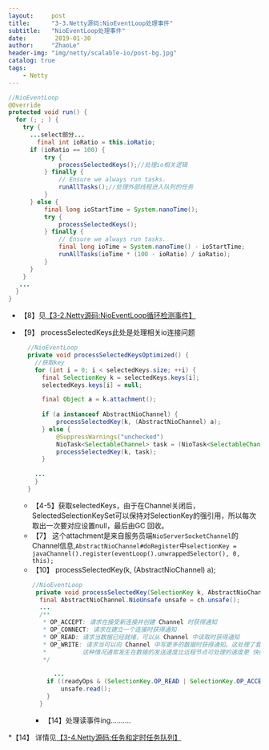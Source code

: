 ```yaml
---
layout:     post
title:      "3-3.Netty源码:NioEventLoop处理事件"
subtitle:   "NioEventLoop处理事件"
date:        2019-01-30
author:     "ZhaoLe"
header-img: "img/netty/scalable-io/post-bg.jpg"
catalog: true
tags:
    - Netty
---
```


```java
//NioEventLoop
@Override
protected void run() {
  for (; ; ) {
    try {
      ...select部分... 
        final int ioRatio = this.ioRatio;
      if (ioRatio == 100) {
          try {
              processSelectedKeys();//处理io相关逻辑
          } finally {
              // Ensure we always run tasks.
              runAllTasks();//处理外部线程进入队列的任务
          }
      } else {
          final long ioStartTime = System.nanoTime();
          try {
              processSelectedKeys();
          } finally {
              // Ensure we always run tasks.
              final long ioTime = System.nanoTime() - ioStartTime;
              runAllTasks(ioTime * (100 - ioRatio) / ioRatio);
          }
      } 
    } 
   ...
  }
}
```
* 【8】见[【3-2.Netty源码:NioEventLoop循环检测事件】](http://jinlipool.com/2019/01/30/netty-3-2-evetloop-event-detection/)
* 【9】 processSelectedKeys此处是处理相关io连接问题

  ```java
    //NioEventLoop
    private void processSelectedKeysOptimized() {
      //获取key
      for (int i = 0; i < selectedKeys.size; ++i) {
        final SelectionKey k = selectedKeys.keys[i];
        selectedKeys.keys[i] = null;

        final Object a = k.attachment();
    
        if (a instanceof AbstractNioChannel) {
            processSelectedKey(k, (AbstractNioChannel) a);
        } else {
            @SuppressWarnings("unchecked")
            NioTask<SelectableChannel> task = (NioTask<SelectableChannel>) a;
            processSelectedKey(k, task);
        }
    
      ...
      }
    }
  ```
  * 【4-5】获取selectedKeys，由于在Channel关闭后，SelectedSelectionKeySet可以保持对SelectionKey的强引用，所以每次取出一次要对应设置null，最后由GC 回收。
  * 【7】 这个attachment是来自服务员端`NioServerSocketChannel`的Channel信息,`AbstractNioChannel#doRegister`中`selectionKey = javaChannel().register(eventLoop().unwrappedSelector(), 0, this);`
  * 【10】  processSelectedKey(k, (AbstractNioChannel) a);
      ```java
      //NioEventLoop
       private void processSelectedKey(SelectionKey k, AbstractNioChannel ch) {
        final AbstractNioChannel.NioUnsafe unsafe = ch.unsafe();
        ...
        /**
         * OP_ACCEPT: 请求在接受新连接并创建 Channel 时获得通知
         * OP_CONNECT: 请求在建立一个连接时获得通知
         * OP_READ: 请求当数据已经就绪，可以从 Channel 中读取时获得通知
         * OP_WRITE: 请求当可以向 Channel 中写更多的数据时获得通知。这处理了套接字缓冲区被完 全填满时的情况，
         *          这种情况通常发生在数据的发送速度比远程节点可处理的速度更 快的时候
         */
    
            ...
          if ((readyOps & (SelectionKey.OP_READ | SelectionKey.OP_ACCEPT)) != 0 || readyOps == 0) {
              unsafe.read();
          }
        }
      ```
      * 【14】处理读事件ing..........
    
  
*【14】 详情见[【3-4.Netty源码:任务和定时任务队列】](http://jinlipool.com/2019/01/30/netty-3-4-task.md/)